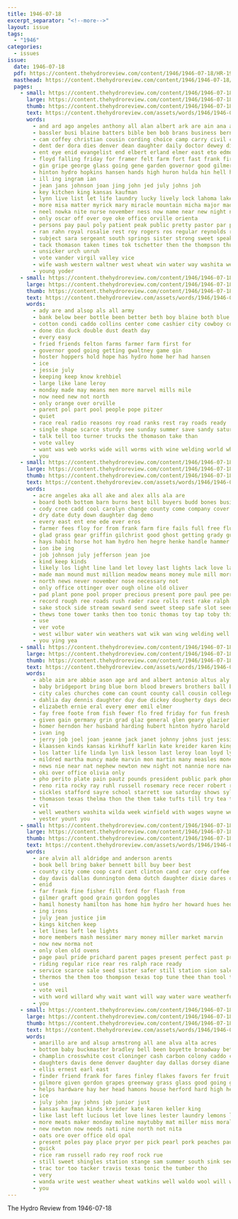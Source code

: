 ```yaml
---
title: 1946-07-18
excerpt_separator: "<!--more-->"
layout: issue
tags:
  - "1946"
categories:
  - issues
issue:
  date: 1946-07-18
  pdf: https://content.thehydroreview.com/content/1946/1946-07-18/HR-1946-07-18.pdf
  masthead: https://content.thehydroreview.com/content/1946/1946-07-18/masthead/HR-1946-07-18.jpg
  pages:
    - small: https://content.thehydroreview.com/content/1946/1946-07-18/small/HR-1946-07-18-01.jpg
      large: https://content.thehydroreview.com/content/1946/1946-07-18/large/HR-1946-07-18-01.jpg
      thumb: https://content.thehydroreview.com/content/1946/1946-07-18/thumbnails/HR-1946-07-18-01.jpg
      text: https://content.thehydroreview.com/assets/words/1946/1946-07-18/HR-1946-07-18-01.txt
      words:
        - and ard ago angeles anthony all alan albert ark are ain ana amos ager amarillo army
        - bassler busi blaine batters bible ben bob brans business berni baugh billy born bons ballew basic back blue burn boys both bernardine band bak baker bragg bas brought barber bobby body bird brown brother burkhalter blevins but bergen blackwell boll bill been bell bledsoe baldus broadway black bridgeport brothers
        - cam coffey christian cousin cording choice camp carry civil chapman cotton cali can car church congress class cation clinton cast coy cole cave call columbia caddo carpenter chest county chance council cong came colorado close clyde cal cordell charles child city creek con
        - dent der dora dies denver dean daughter daily doctor dewey dixie dennis doing during drew date darko dahlia dues denham davis dents doris down danger diamond day director death delphia duncan davenport dust
        - ent eye enid evangelist end elbert erland elmer east eto edmond ethel even every
        - floyd falling friday for framer felt farm fort fast frank fire far frost flynn fields fan fair fon fossett friends france forrest from first
        - gin gripe george glass going gene garden governor good gilmer greenfield gol gladys germany graff goodwin gage grave games general game group geary goltry
        - hinton hydro hopkins hansen hands high huron hulda hin hell herbert hung harold him her henry harvest home holderman head hoppers heart huey heater held hege halstead hero herring has herndon how hurst holding helen had
        - ill ing ingram ian
        - jean jans johnson joan jing john jed july johns joh
        - key kitchen king kansas kaufman
        - lynn live list let life laundry lucky lively lock lahoma lake law lee lac leo louis last lines late lead luke losing long lown left
        - more misa matter myrick mary miracle mountain micha major made maude march miller medford miss many mond mike minton miles meade marie members merle mer mor man maker michael moment monday marvel meno main murray may morning marvin much menno mates montebello morris mors montana
        - neel nowka nite nurse november ness now name near new night not north necessary norma ney nary nine nick
        - only oscar off over oye oke office orville orienta
        - persons pay paul poly patient peak public pretty pastor par pare prewett prairie pacific plan plenty present pikes per press pulling phipps pope proud part peoples pitzer potter promise park
        - ran rahn royal rosalie rest roy rogers ros regular reynolds ralph reno running row ris robert rita robbie robinson run reach rey race
        - subject sara sergeant south springs sister strong sweet speak saturday see street second stockton sam start seward starch saw shoulder still struck severe scott sons share soon smith son stephens sutton school she stepp sheridan speech seven seat sunday schmidt sodders states sever study said seary
        - tack thomason taken times tok tschetter then the thompson thurs tie ton thomas team them top tho try turner tindel tolle tite trip throw ten toby townsend ted toe too town tant
        - unsicker urch unruh
        - vote vander virgil valley vice
        - wife wash western waltner west wheat win water way washita weatherford worms waldo weathers wayne wallis winners with war william washington word ward winner well watch weary week will weeks while warde was wilson wood web
        - young yoder
    - small: https://content.thehydroreview.com/content/1946/1946-07-18/small/HR-1946-07-18-02.jpg
      large: https://content.thehydroreview.com/content/1946/1946-07-18/large/HR-1946-07-18-02.jpg
      thumb: https://content.thehydroreview.com/content/1946/1946-07-18/thumbnails/HR-1946-07-18-02.jpg
      text: https://content.thehydroreview.com/assets/words/1946/1946-07-18/HR-1946-07-18-02.txt
      words:
        - ady are and alsop als all army
        - bank below beer bottle been better beth boy blaine both blue brother but bree boll
        - cotton condi caddo collins center come cashier city cowboy coy copper chair county call coil choice cold couch carl
        - done din duck double dust death day
        - every easy
        - fried friends felton farms farmer farm first for
        - governor good going getting gwaltney game gin
        - hoster hoppers hold hope has hydro home her had hansen
        - ice
        - jessie july
        - keeping keep know krehbiel
        - large like lane leroy
        - monday made may means men more marvel mills mile
        - now need new not north
        - only orange over orville
        - parent pol part pool people pope pitzer
        - quiet
        - race real radio reasons roy road ranks rest ray roads ready
        - single shape scarce sturdy see sunday summer save sandy saturday son second south spring
        - talk tell too turner trucks the thomason take than
        - vote valley
        - want was web works wide will worms with wine welding world while wearing well weather washita why west war
        - you
    - small: https://content.thehydroreview.com/content/1946/1946-07-18/small/HR-1946-07-18-03.jpg
      large: https://content.thehydroreview.com/content/1946/1946-07-18/large/HR-1946-07-18-03.jpg
      thumb: https://content.thehydroreview.com/content/1946/1946-07-18/thumbnails/HR-1946-07-18-03.jpg
      text: https://content.thehydroreview.com/assets/words/1946/1946-07-18/HR-1946-07-18-03.txt
      words:
        - acre angeles aka all ake and alex alls ala are
        - board both bottom barn burns best bill buyers budd bones business baler blade bank banks boston battle belt barnes blaine
        - cody cree cadd cool carolyn change county come company cover chop congress carruth cone cord crease crosswhite cratic constien cal caddo camera cause carry clover comanche cotton can custer channel city check
        - dry date duty down daughter dag demo
        - every east ent ene ede ever eros
        - farmer fees floy for from frank farm fire fails full free fluke falls fase flood friends fires
        - glad grass gear griffin gilchrist good ghost getting grady gul gas green
        - hays habit horse hot ham hydro hen hegre henke handle hammer had has holderman her hinton hands home house helps heres
        - ion ibe ing
        - job johnson july jefferson jean joe
        - kind keep kinds
        - likely los light line land let lovey last lights lack love large life
        - made man mound must million meadow means money mule mill morrison morris merlan margie most more mat mer may men miss missouri meeks mares milk
        - north news never november nose necessary not
        - only office ottinger over ough oline old oliver
        - pad plant pone pool proper precious present pore paul pee person per people place pete pha piety
        - record rough ree roads rush rader race rolls rest rake ralph reer ruth rancher regular
        - sake stock side stream seward send sweet steep safe slot seed staples sor saving street save sales still summer shall speak soon sale spill smoke son slow selma service strength ser set she short see strong sener small
        - thews tone tower tanks then too tonic thomas toy tap toby thie thoma town thrash than times the trees ton thousand trust top take tate tat
        - use
        - ver vote
        - west wilbur water win weathers wat wik wan wing welding well work week want with weatherford wise wash wide why will
        - you ying yea
    - small: https://content.thehydroreview.com/content/1946/1946-07-18/small/HR-1946-07-18-04.jpg
      large: https://content.thehydroreview.com/content/1946/1946-07-18/large/HR-1946-07-18-04.jpg
      thumb: https://content.thehydroreview.com/content/1946/1946-07-18/thumbnails/HR-1946-07-18-04.jpg
      text: https://content.thehydroreview.com/assets/words/1946/1946-07-18/HR-1946-07-18-04.txt
      words:
        - able aim are abbie ason age ard and albert antonio altus aly anna america ago all
        - baby bridgeport bring blue born blood brewers brothers ball bethel bank bertha been buy beasley bryson but ballew bennett better benkelman bride bickell began beth begin burr boys book best business box bird boyles bielby brother brownlee bradley
        - city cales churches come can count county call cousin college cates coffey church cousins caro cattle cases colony caddo claude charles cash company clinton chapel
        - dahlia day dennis daughter duy due dickey dougherty days december donald dungan davis
        - elizabeth ernie eral every emer emil elmer
        - fay free foote from fish fewer flo fred friday for fun fresh fae flowers fulton friends freidline flag farm ford frost
        - given gain germany grin grad glaz general glen geary glazier goldie gale gave guest
        - homer herndon her husband harding hubert hinton hydro harold har him has home hughes harrison had helps hill hon heidebrecht hamilton harvey host hal homa
        - ivan ing
        - jerry job joel joan jeanne jack janet johnny johns just jessie july jimmy
        - klaassen kinds kansas kirkhuff karlin kate kreider karen king
        - los latter life linda lyn lisk lesson last leroy loan loyd lydia learn list living late lloyd london lens little lynch laura
        - mildred martha muncy made marvin mon martin many measles money must monday more mary miss mapel morning much music medford meth man marie
        - news nie near nat nephew newton new night not nannie nore nachtigall
        - oki over office olivia only
        - pho perito plate pain pautz pounds president public park phon pastor plants pay past pool piano pent parker paul
        - reno rita rocky ray ruhl russell rosemary rece recer robert red rhoads river reason
        - sickles stafford sayre school starrett sue saturday shows sylvan strength san sell schmidt sour son sutton sunday sun sallie show stockton stuber sister schoo smith stull ser surgeon see season sire shelton seward sonny sale stake stout she scott such seiling start ster
        - thomason texas thelma thon the them take tufts till try tea thing thirsk than taken trip tonic ton
        - vit
        - well weathers washita wilda week winfield with wages wayne weatherford went wash was wort ways weather work weeks will win wal wil want white
        - yester yount you
    - small: https://content.thehydroreview.com/content/1946/1946-07-18/small/HR-1946-07-18-05.jpg
      large: https://content.thehydroreview.com/content/1946/1946-07-18/large/HR-1946-07-18-05.jpg
      thumb: https://content.thehydroreview.com/content/1946/1946-07-18/thumbnails/HR-1946-07-18-05.jpg
      text: https://content.thehydroreview.com/assets/words/1946/1946-07-18/HR-1946-07-18-05.txt
      words:
        - are alvin all aldridge and anderson arents
        - book bell bring baker bennett bill buy beer best
        - county city come coop card cant clinton cand car cory coffee company change came cali caddo carruth coco can
        - day davis dallas dunnington dema dutch daughter dixie dares days
        - enid
        - far frank fine fisher fill ford for flash from
        - gilmer graft good grain gordon goggles
        - hamil honesty hamilton has home him hydro her howard hues hed hens
        - ing irons
        - july jean justice jim
        - kings kitchen keep
        - let lines left lee lights
        - more members mash messimer mary money miller market marvin
        - now new norma not
        - only olen old ovens
        - page paul pride prichard parent pages present perfect past pryor
        - riding regular rice rear res ralph race ready
        - service scarce sale seed sister safer still station sion sales stockton sparks steel sis sid sun step supply save
        - thermos the them too thompson texas top tune thee than tool thomas trip thou town take
        - use
        - vote veil
        - with word willard why wait want will way water ware weatherford week went wrench was
        - you
    - small: https://content.thehydroreview.com/content/1946/1946-07-18/small/HR-1946-07-18-06.jpg
      large: https://content.thehydroreview.com/content/1946/1946-07-18/large/HR-1946-07-18-06.jpg
      thumb: https://content.thehydroreview.com/content/1946/1946-07-18/thumbnails/HR-1946-07-18-06.jpg
      text: https://content.thehydroreview.com/assets/words/1946/1946-07-18/HR-1946-07-18-06.txt
      words:
        - amarillo are and alsup armstrong all ane alva alta acres
        - bottom baby buckmaster bradley bell been boyette broadway bett board better beil bridge beans beat browning blevins but box blaine big
        - champlin crosswhite cost cloninger cash carbon colony caddo con cousin car corn cecil chair county cotton cream carruth care clinton call col cody creek city colo chain
        - daughters davis dene denver daughter day dallas dorsey diane deer does delpha
        - ellis ernest earl east
        - finder friend frank for fares finley flakes favors fer fruit from free friday fill fresh
        - gilmore given gordon grapes greenway grass glass good going ghost gay
        - helps hardware hay her head hamons house herford hard high herndon howard horn has harris hydro home hen how hughes henry
        - ice
        - july john jay johns job junior just
        - kansas kaufman kinds kreider kate karen keller king
        - like last left lucious let love lines lester laundry lemons loy lap line lay light large
        - more meats maker monday moline maytubby mat miller miss morale mound marvel model members many
        - new newton now needs nati nine north not nita
        - oats ore over office old opal
        - present poles pay place pryor per pick pearl pork peaches paul pic park polish part plenty plant past pledge paper pebley
        - quick
        - rice ram russell rado rey roof rock rue
        - still sweet shingles station stange sam summer south sink see smith step sunday sugar sale ship side service such sayre starch stock school slow
        - trac tor too tacker travis texas tonic the tumber tho
        - very
        - wanda write west weather wheat watkins well waldo wool will wall water with week want was weatherley weatherford wash
        - you
---
```


The Hydro Review from 1946-07-18

<!--more-->

